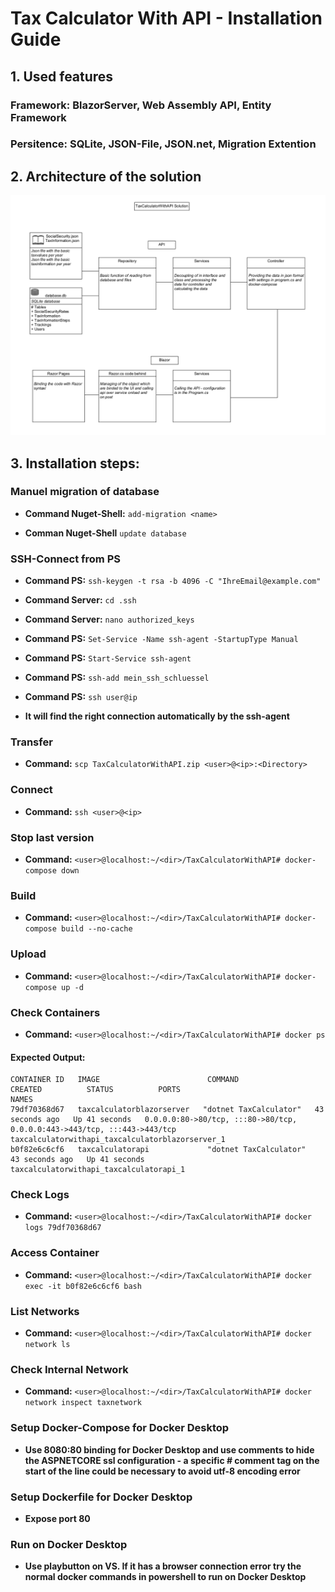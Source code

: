 # Tax Calculator With API - Installation Guide

## 1. Used features

### Framework: BlazorServer, Web Assembly API, Entity Framework

### Persitence: SQLite, JSON-File, JSON.net, Migration Extention



## 2. Architecture of the solution

<!-- ### <project type> -->

![](Pictures4ReadMe/UML1.png)


## 3. Installation steps:

### Manuel migration of database

- **Command Nuget-Shell:**      `add-migration <name>`

- **Comman Nuget-Shell**        `update database`

### SSH-Connect from PS

- **Command PS:**               `ssh-keygen -t rsa -b 4096 -C "IhreEmail@example.com"`

- **Command Server:**           `cd .ssh`

- **Command Server:**           `nano authorized_keys`

- **Command PS:**               `Set-Service -Name ssh-agent -StartupType Manual`

- **Command PS:**               `Start-Service ssh-agent`

- **Command PS:**               `ssh-add mein_ssh_schluessel`

- **Command PS:**               `ssh user@ip`

- **It will find the right connection automatically by the ssh-agent**

### Transfer
- **Command:**                  `scp TaxCalculatorWithAPI.zip <user>@<ip>:<Directory>`

### Connect
- **Command:**                  `ssh <user>@<ip>`

### Stop last version
- **Command:**                  `<user>@localhost:~/<dir>/TaxCalculatorWithAPI# docker-compose down`

### Build
- **Command:**                  `<user>@localhost:~/<dir>/TaxCalculatorWithAPI# docker-compose build --no-cache`

### Upload
- **Command:**                  `<user>@localhost:~/<dir>/TaxCalculatorWithAPI# docker-compose up -d`

### Check Containers
- **Command:**                  `<user>@localhost:~/<dir>/TaxCalculatorWithAPI# docker ps`

#### Expected Output:
```plaintext
CONTAINER ID   IMAGE                        COMMAND                  CREATED          STATUS          PORTS                                                                               NAMES
79df70368d67   taxcalculatorblazorserver   "dotnet TaxCalculator"   43 seconds ago   Up 41 seconds   0.0.0.0:80->80/tcp, :::80->80/tcp, 0.0.0.0:443->443/tcp, :::443->443/tcp             taxcalculatorwithapi_taxcalculatorblazorserver_1
b0f82e6c6cf6   taxcalculatorapi             "dotnet TaxCalculator"   43 seconds ago   Up 41 seconds                                                                                        taxcalculatorwithapi_taxcalculatorapi_1
```

### Check Logs
- **Command:** `<user>@localhost:~/<dir>/TaxCalculatorWithAPI# docker logs 79df70368d67`

### Access Container
- **Command:** `<user>@localhost:~/<dir>/TaxCalculatorWithAPI# docker exec -it b0f82e6c6cf6 bash`

### List Networks
- **Command:** `<user>@localhost:~/<dir>/TaxCalculatorWithAPI# docker network ls`

### Check Internal Network
- **Command:** `<user>@localhost:~/<dir>/TaxCalculatorWithAPI# docker network inspect taxnetwork`

### Setup Docker-Compose for Docker Desktop
- **Use 8080:80 binding for Docker Desktop and use comments to hide the ASPNETCORE ssl configuration - a specific # comment tag on the start of the line could be necessary to avoid utf-8 encoding error**

### Setup Dockerfile for Docker Desktop
- **Expose port 80**

### Run on Docker Desktop
- **Use playbutton on VS. If it has a browser connection error try the normal docker commands in powershell to run on Docker Desktop**


